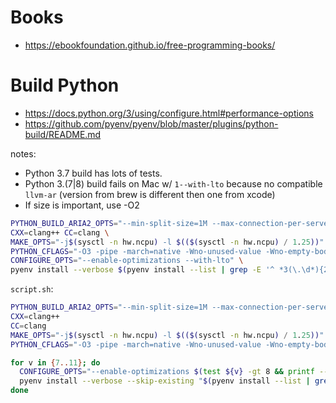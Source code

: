 # Books

* https://ebookfoundation.github.io/free-programming-books/

# Build Python

- https://docs.python.org/3/using/configure.html#performance-options
- https://github.com/pyenv/pyenv/blob/master/plugins/python-build/README.md

notes:
- Python 3.7 build has lots of tests.
- Python 3.(7|8) build fails on Mac w/ `1--with-lto` because no compatible `llvm-ar` (version from brew is different then one from xcode)
- If size is important, use -O2

```bash
PYTHON_BUILD_ARIA2_OPTS="--min-split-size=1M --max-connection-per-server=10 --optimize-concurrent-downloads=true" \
CXX=clang++ CC=clang \
MAKE_OPTS="-j$(sysctl -n hw.ncpu) -l $(($(sysctl -n hw.ncpu) / 1.25))" \
PYTHON_CFLAGS="-O3 -pipe -march=native -Wno-unused-value -Wno-empty-body -Wno-parentheses-equality" \
CONFIGURE_OPTS="--enable-optimizations --with-lto" \
pyenv install --verbose $(pyenv install --list | grep -E '^ *3(\.\d*){2}$' | tail -1)
```

`script.sh`:
```bash
PYTHON_BUILD_ARIA2_OPTS="--min-split-size=1M --max-connection-per-server=10 --optimize-concurrent-downloads=true"
CXX=clang++
CC=clang
MAKE_OPTS="-j$(sysctl -n hw.ncpu) -l $(($(sysctl -n hw.ncpu) / 1.25))"
PYTHON_CFLAGS="-O3 -pipe -march=native -Wno-unused-value -Wno-empty-body -Wno-parentheses-equality"

for v in {7..11}; do
  CONFIGURE_OPTS="--enable-optimizations $(test ${v} -gt 8 && printf -- --with-lto)"
  pyenv install --verbose --skip-existing "$(pyenv install --list | grep -E "^ *3\.${v}\." | tail -1)"
done
```
<!--stackedit_data:
eyJoaXN0b3J5IjpbMTg4MDA4Mjk4MywtMTAzOTg5NDMxLC0xNT
cwMTE1MDgyLDI0Mjc3ODQyMSwtMTA5NTgyNjA2OCw5MTI2NDY2
OTAsODY2MTYwOTQ1LDg2ODA1NzA5NywtMjEyMTUzNzQ1LC0xMj
E4NDY1MTgzLC05NjUyMDM5ODQsMjc0NDI5NjgwXX0=
-->